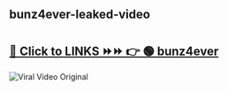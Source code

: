 
 ## bunz4ever-leaked-video 

# <h2><a href="https://clipsfans.com/bunz4ever&ref=git">🔗 Click to LINKS ⏩⏩ 👉 🟢 bunz4ever </a></h2>

<a href="https://clipsfans.com/bunz4ever&ref=git" rel="nofollow" data-target="animated-image.originalLink"><img src="https://i.ibb.co.com/xMMVF88/686577567.gif" alt="Viral Video Original" style="max-width: 100%; display: inline-block;" data-target="animated-image.originalImage"></a>
